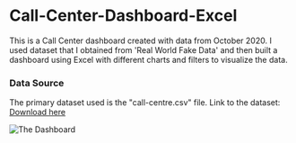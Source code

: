 # Call-Center-Dashboard-Excel
This is a Call Center dashboard created with data from October 2020. I used dataset that I obtained from 'Real World Fake Data' and then built a dashboard using Excel with different charts and filters to visualize the data.
### Data Source
The primary dataset used is the "call-centre.csv" file.
Link to the dataset: [Download here]( https://data.world/markbradbourne/rwfd-real-world-fake-data/workspace/file?filename=Call+Center.csv)


![The Dashboard](https://github.com/Bukola4/Call-Center-Dashboard-Excel/assets/106938332/fb126ca7-2e34-4f03-8dd1-7a6a01a4aa1a)



